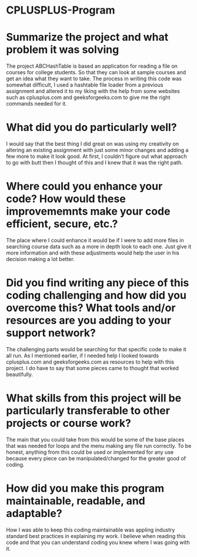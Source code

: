 # CPLUSPLUS-Program

# Summarize the project and what problem it was solving
The project ABCHashTable is based an application for reading a file on courses for college students. So that they can look at sample courses
and get an idea what they want to take. The process in writing this code was somewhat difficult, I used a hashtable file loader from a previous
assignment and altered it to my liking with the help from some websites such as cplusplus.com and geeksforgeeks.com to give me the right commands
needed for it.

# What did you do particularly well?
I would say that the best thing I did great on was using my creativity on altering an existing assignment with just some minor changes and adding a few
more to make it look good. At first, I couldn't figure out what approach to go with butt then I thought of this and I knew that it was the right path.

# Where could you enhance your code? How would these improvememnts make your code efficient, secure, etc.?
The place where I could enhance it would be if I were to add more files in searching course data such as a more in depth look to each one.
Just give it more information and with these adjustments would help the user in his decision making a lot better.

# Did you find writing any piece of this coding challenging and how did you overcome this? What tools and/or resources are you adding to your support network?
The challenging parts would be searching for that specific code to make it all run. As I mentioned earlier, if I needed help I looked towards cplusplus.com and
geeksforgeeks.com as resources to help with this project. I do have to say that some pieces came to thought that worked beautifully.

# What skills from this project will be particularly transferable to other projects or course work?
The main that you could take from this would be some of the base places that was needed for loops and the menu making any file run correctly. To be honest, 
anything from this could be used or implemented for any use because every piece can be manipulated/changed for the greater good of coding.

# How did you make this program maintainable, readable, and adaptable?
How I was able to keep this coding maintainable was appling industry standard best practices in explaining my work. I believe when reading this code 
and that you can understand coding you knew where I was going with it. 
